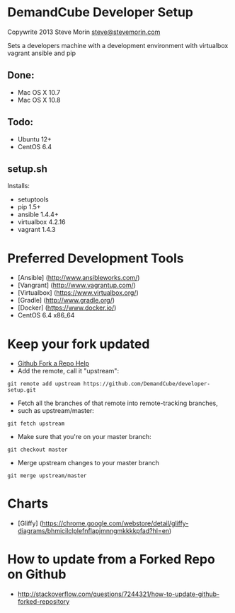 DemandCube Developer Setup
========

Copywrite 2013 Steve Morin <steve@stevemorin.com>

Sets a developers machine with a development environment with virtualbox vagrant ansible and pip

Done:
----
- Mac OS X 10.7
- Mac OS X 10.8

Todo:
----
- Ubuntu 12+
- CentOS 6.4

setup.sh
----
Installs: 
- setuptools
- pip 1.5+
- ansible 1.4.4+
- virtualbox 4.2.16
- vagrant 1.4.3

Preferred Development Tools
=====
- [Ansible] (http://www.ansibleworks.com/)
- [Vangrant] (http://www.vagrantup.com/)
- [Virtualbox] (https://www.virtualbox.org/)
- [Gradle] (http://www.gradle.org/)
- [Docker] (https://www.docker.io/)
- CentOS 6.4 x86_64

Keep your fork updated
=====
- [Github Fork a Repo Help](https://help.github.com/articles/fork-a-repo)
- Add the remote, call it "upstream":
```
git remote add upstream https://github.com/DemandCube/developer-setup.git
```
- Fetch all the branches of that remote into remote-tracking branches,
- such as upstream/master:
```
git fetch upstream
```
- Make sure that you're on your master branch:
```
git checkout master
```
- Merge upstream changes to your master branch

```
git merge upstream/master
```

# Charts
- [Gliffy] (https://chrome.google.com/webstore/detail/gliffy-diagrams/bhmicilclplefnflapjmnngmkkkkpfad?hl=en)

# How to update from a Forked Repo on Github
- <http://stackoverflow.com/questions/7244321/how-to-update-github-forked-repository>

